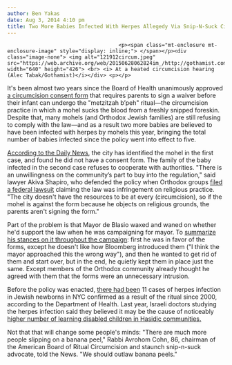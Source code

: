 ```yaml
---
author: Ben Yakas
date: Aug 3, 2014 4:10 pm
title: Two More Babies Infected With Herpes Allegedy Via Snip-N-Suck Circumcisions
---
```


	
										<p><span class="mt-enclosure mt-enclosure-image" style="display: inline;"> </span></p><div class="image-none"> <img alt="121912circum.jpeg" src="https://web.archive.org/web/20150628062824im_/http://gothamist.com/attachments/byakas/121912circum.jpeg" width="640" height="426"> <br> <i> At a heated circumcision hearing (Alec Tabak/Gothamist)</i></div> <p></p>

<p>It&apos;s been almost two years since the Board of Health unanimously approved <a href="https://web.archive.org/web/20150628062824/http://gothamist.com/tags/circumcision">a circumcision consent form</a> that requires parents to sign a waiver before their infant can undergo the &quot;metzitzah b&#x2019;peh&quot; ritual&#x2014;the circumcision practice in which a mohel sucks the blood from a freshly snipped foreskin. Despite that, many mohels (and Orthodox Jewish families) are still refusing to comply with the law&#x2014;and as a result two more babies are believed to have been infected with herpes by mohels this year, bringing the total number of babies infected since the policy went into effect to five.</p>

<p><a href="https://web.archive.org/web/20150628062824/http://www.nydailynews.com/new-york/herpes-newborns-raises-concerns-oral-suction-circumcisions-article-1.1890169">According to the Daily News</a>, the city has identified the mohel in the first case, and found he did not have a consent form. The family of the baby infected in the second case refuses to cooperate with authorities. &quot;There is an unwillingness on the community&#x2019;s part to buy into the regulation,&quot; said lawyer Akiva Shapiro, who defended the policy when Orthodox groups <a href="https://web.archive.org/web/20150628062824/http://gothamist.com/2012/12/19/lawyer_wants_city_to_stop_trying_to.php">filed a federal lawsuit</a> claiming the law was infringement on religious practice. &quot;The city doesn&apos;t have the resources to be at every (circumcision), so if the mohel is against the form because he objects on religious grounds, the parents aren&apos;t signing the form.&quot;</p>

<p>Part of the problem is that Mayor de Blasio waxed and waned on whether he&apos;d support the law when he was campaigning for mayor. To <a href="https://web.archive.org/web/20150628062824/http://gothamist.com/2013/09/27/both_mayoral_candidates_are_panderi.php">summarize his stances on it throughout the campaign</a>: first he was in favor of the forms, except he doesn&apos;t like how Bloomberg introduced them (&quot;I think the mayor approached this the wrong way&quot;), and then he wanted to get rid of them and start over, but in the end, he quietly kept them in place just the same. Except members of the Orthodox community already thought he agreed with them that the forms were an unnecessary intrusion.</p>

<p>Before the policy was enacted, <a href="https://web.archive.org/web/20150628062824/http://gothamist.com/2013/04/03/two_babies_have_contracted_herpes_a.php">there had been</a> 11 cases of herpes infection in Jewish newborns in NYC confirmed as a result of the ritual since 2000, according to the Department of Health. Last year, Israeli doctors studying the herpes infection said they believed it may be the cause of noticeably <a href="https://web.archive.org/web/20150628062824/http://failedmessiah.typepad.com/failed_messiahcom/2013/03/israeli-doctors-find-delayed-reaction-herpes-infection-caused-by-dangerous-haredi-cicumcision-rite-789.html">higher number of learning disabled children in Hasidic communities.</a> </p>

<p>Not that that will change some people&apos;s minds: &quot;There are much more people slipping on a banana peel,&quot; Rabbi Avrohom Cohn, 86, chairman of the American Board of Ritual Circumcision and staunch snip-n-suck advocate, told the News. &quot;We should outlaw banana peels.&quot;</p>					
										
									
				